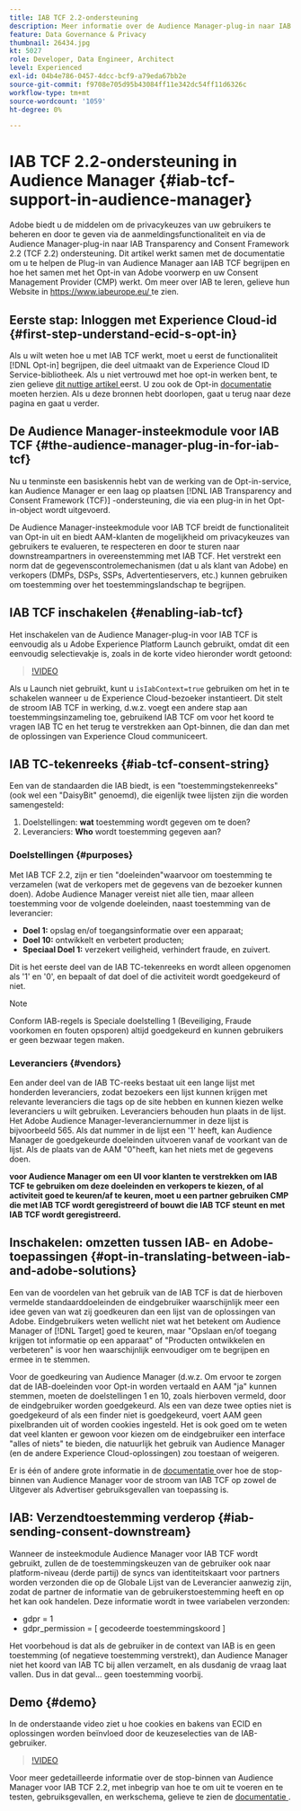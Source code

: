 ```yaml
---
title: IAB TCF 2.2-ondersteuning
description: Meer informatie over de Audience Manager-plug-in naar IAB TCF en over de manier waarop deze werkt met het Adobe-aanmeldingsobject en de CMP-provider (Consent Management Provider).
feature: Data Governance & Privacy
thumbnail: 26434.jpg
kt: 5027
role: Developer, Data Engineer, Architect
level: Experienced
exl-id: 04b4e786-0457-4dcc-bcf9-a79eda67bb2e
source-git-commit: f9708e705d95b43084ff11e342dc54ff11d6326c
workflow-type: tm+mt
source-wordcount: '1059'
ht-degree: 0%

---
```


# IAB TCF 2.2-ondersteuning in Audience Manager {#iab-tcf-support-in-audience-manager}

Adobe biedt u de middelen om de privacykeuzes van uw gebruikers te beheren en door te geven via de aanmeldingsfunctionaliteit en via de Audience Manager-plug-in naar IAB Transparency and Consent Framework 2.2 (TCF 2.2) ondersteuning. Dit artikel werkt samen met de documentatie om u te helpen de Plug-in van Audience Manager aan IAB TCF begrijpen en hoe het samen met het Opt-in van Adobe voorwerp en uw Consent Management Provider (CMP) werkt. Om meer over IAB te leren, gelieve hun Website in [ https://www.iabeurope.eu/ ](https://www.iabeurope.eu/) te zien.

## Eerste stap: Inloggen met Experience Cloud-id {#first-step-understand-ecid-s-opt-in}

Als u wilt weten hoe u met IAB TCF werkt, moet u eerst de functionaliteit [!DNL Opt-in] begrijpen, die deel uitmaakt van de Experience Cloud ID Service-bibliotheek. Als u niet vertrouwd met hoe opt-in werken bent, te zien gelieve [ dit nuttige artikel ](https://experienceleague.adobe.com/docs/core-services-learn/tutorials/id-service/use-opt-in-to-control-experience-cloud-activities-based-on-user-consent.html?lang=nl-NL) eerst. U zou ook de Opt-in [ documentatie ](https://experienceleague.adobe.com/docs/id-service/using/implementation/opt-in-service/optin-overview.html?lang=nl-NL) moeten herzien. Als u deze bronnen hebt doorlopen, gaat u terug naar deze pagina en gaat u verder.

## De Audience Manager-insteekmodule voor IAB TCF {#the-audience-manager-plug-in-for-iab-tcf}

Nu u tenminste een basiskennis hebt van de werking van de Opt-in-service, kan Audience Manager er een laag op plaatsen [!DNL IAB Transparency and Consent Framework (TCF)] -ondersteuning, die via een plug-in in het Opt-in-object wordt uitgevoerd.

De Audience Manager-insteekmodule voor IAB TCF breidt de functionaliteit van Opt-in uit en biedt AAM-klanten de mogelijkheid om privacykeuzes van gebruikers te evalueren, te respecteren en door te sturen naar downstreampartners in overeenstemming met IAB TCF. Het verstrekt een norm dat de gegevenscontrolemechanismen (dat u als klant van Adobe) en verkopers (DMPs, DSPs, SSPs, Advertentieservers, etc.) kunnen gebruiken om toestemming over het toestemmingslandschap te begrijpen.

## IAB TCF inschakelen {#enabling-iab-tcf}

Het inschakelen van de Audience Manager-plug-in voor IAB TCF is eenvoudig als u Adobe Experience Platform Launch gebruikt, omdat dit een eenvoudig selectievakje is, zoals in de korte video hieronder wordt getoond:

>[!VIDEO](https://video.tv.adobe.com/v/26433/?quality=12)

Als u Launch niet gebruikt, kunt u `isIabContext=true` gebruiken om het in te schakelen wanneer u de Experience Cloud-bezoeker instantieert. Dit stelt de stroom IAB TCF in werking, d.w.z. voegt een andere stap aan toestemmingsinzameling toe, gebruikend IAB TCF om voor het koord te vragen IAB TC en het terug te verstrekken aan Opt-binnen, die dan dan met de oplossingen van Experience Cloud communiceert.

## IAB TC-tekenreeks {#iab-tcf-consent-string}

Een van de standaarden die IAB biedt, is een &quot;toestemmingstekenreeks&quot; (ook wel een &quot;DaisyBit&quot; genoemd), die eigenlijk twee lijsten zijn die worden samengesteld:

1. Doelstellingen: **wat** toestemming wordt gegeven om te doen?
1. Leveranciers: **Who** wordt toestemming gegeven aan?

### Doelstellingen {#purposes}

Met IAB TCF 2.2, zijn er tien &quot;doeleinden&quot;waarvoor om toestemming te verzamelen (wat de verkopers met de gegevens van de bezoeker kunnen doen). Adobe Audience Manager vereist niet alle tien, maar alleen toestemming voor de volgende doeleinden, naast toestemming van de leverancier:

* **Doel 1:** opslag en/of toegangsinformatie over een apparaat;
* **Doel 10:** ontwikkelt en verbetert producten;
* **Speciaal Doel 1:** verzekert veiligheid, verhindert fraude, en zuivert.

Dit is het eerste deel van de IAB TC-tekenreeks en wordt alleen opgenomen als &#39;1&#39; en &#39;0&#39;, en bepaalt of dat doel of die activiteit wordt goedgekeurd of niet.

>[!NOTE]
>
>Conform IAB-regels is Speciale doelstelling 1 (Beveiliging, Fraude voorkomen en fouten opsporen) altijd goedgekeurd en kunnen gebruikers er geen bezwaar tegen maken.

### Leveranciers {#vendors}

Een ander deel van de IAB TC-reeks bestaat uit een lange lijst met honderden leveranciers, zodat bezoekers een lijst kunnen krijgen met relevante leveranciers die tags op de site hebben en kunnen kiezen welke leveranciers u wilt gebruiken. Leveranciers behouden hun plaats in de lijst. Het Adobe Audience Manager-leveranciernummer in deze lijst is bijvoorbeeld 565. Als dat nummer in de lijst een &#39;1&#39; heeft, kan Audience Manager de goedgekeurde doeleinden uitvoeren vanaf de voorkant van de lijst. Als de plaats van de AAM &quot;0&quot;heeft, kan het niets met de gegevens doen.

**voor Audience Manager om een UI voor klanten te verstrekken om IAB TCF te gebruiken om deze doeleinden en verkopers te kiezen, of al activiteit goed te keuren/af te keuren, moet u een partner gebruiken CMP die met IAB TCF wordt geregistreerd of bouwt die IAB TCF steunt en met IAB TCF wordt geregistreerd.**

## Inschakelen: omzetten tussen IAB- en Adobe-toepassingen {#opt-in-translating-between-iab-and-adobe-solutions}

Een van de voordelen van het gebruik van de IAB TCF is dat de hierboven vermelde standaarddoeleinden de eindgebruiker waarschijnlijk meer een idee geven van wat zij goedkeuren dan een lijst van de oplossingen van Adobe. Eindgebruikers weten wellicht niet wat het betekent om Audience Manager of [!DNL Target] goed te keuren, maar &quot;Opslaan en/of toegang krijgen tot informatie op een apparaat&quot; of &quot;Producten ontwikkelen en verbeteren&quot; is voor hen waarschijnlijk eenvoudiger om te begrijpen en ermee in te stemmen.

Voor de goedkeuring van Audience Manager (d.w.z. Om ervoor te zorgen dat de IAB-doeleinden voor Opt-in worden vertaald en AAM &quot;ja&quot; kunnen stemmen, moeten de doelstellingen 1 en 10, zoals hierboven vermeld, door de eindgebruiker worden goedgekeurd. Als een van deze twee opties niet is goedgekeurd of als een finder niet is goedgekeurd, voert AAM geen pixelbranden uit of worden cookies ingesteld. Het is ook goed om te weten dat veel klanten er gewoon voor kiezen om de eindgebruiker een interface &quot;alles of niets&quot; te bieden, die natuurlijk het gebruik van Audience Manager (en de andere Experience Cloud-oplossingen) zou toestaan of weigeren.

Er is één of andere grote informatie in de [ documentatie ](https://experienceleague.adobe.com/docs/audience-manager/user-guide/overview/data-privacy/consent-management/aam-iab-plugin.html?lang=nl-NL) over hoe de stop-binnen van Audience Manager voor de stroom van IAB TCF op zowel de Uitgever als Advertiser gebruiksgevallen van toepassing is.

## IAB: Verzendtoestemming verderop {#iab-sending-consent-downstream}

Wanneer de insteekmodule Audience Manager voor IAB TCF wordt gebruikt, zullen de de toestemmingskeuzen van de gebruiker ook naar platform-niveau (derde partij) de syncs van identiteitskaart voor partners worden verzonden die op de Globale Lijst van de Leverancier aanwezig zijn, zodat de partner de informatie van de gebruikerstoestemming heeft en op het kan ook handelen. Deze informatie wordt in twee variabelen verzonden:

* gdpr = 1
* gdpr_permission = [ gecodeerde toestemmingskoord ]

Het voorbehoud is dat als de gebruiker in de context van IAB is en geen toestemming (of negatieve toestemming verstrekt), dan Audience Manager niet het koord van IAB TC bij allen verzamelt, en als dusdanig de vraag laat vallen. Dus in dat geval... geen toestemming voorbij.

## Demo {#demo}

In de onderstaande video ziet u hoe cookies en bakens van ECID en oplossingen worden beïnvloed door de keuzeselecties van de IAB-gebruiker.

>[!VIDEO](https://video.tv.adobe.com/v/26434/?quality=12)

Voor meer gedetailleerde informatie over de stop-binnen van Audience Manager voor IAB TCF 2.2, met inbegrip van hoe te om uit te voeren en te testen, gebruiksgevallen, en werkschema, gelieve te zien de [ documentatie ](https://experienceleague.adobe.com/docs/audience-manager/user-guide/overview/data-privacy/consent-management/aam-iab-plugin.html?lang=nl-NL).
